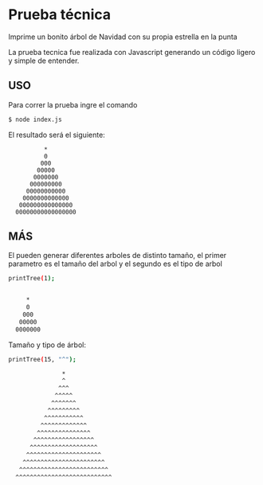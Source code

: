 # Prueba técnica

Imprime un bonito árbol de Navidad con su propia estrella en la punta 

La prueba tecnica fue realizada con Javascript generando un código ligero y simple de entender.

## USO

Para correr la prueba ingre el comando 
```bash
$ node index.js
```
El resultado será el siguiente:
```
          *
          0
         000
        00000
       0000000
      000000000
     00000000000
    0000000000000
   000000000000000
  00000000000000000
```

## MÁS

El pueden generar diferentes arboles de distinto tamaño, el primer parametro es el tamaño del arbol y el segundo es el tipo de arbol

```bash
printTree(1);


     *
     0
    000
   00000
  0000000
```
Tamaño y tipo de árbol:
```bash
printTree(15, "^");

               *
               ^
              ^^^
             ^^^^^
            ^^^^^^^
           ^^^^^^^^^
          ^^^^^^^^^^^
         ^^^^^^^^^^^^^
        ^^^^^^^^^^^^^^^
       ^^^^^^^^^^^^^^^^^
      ^^^^^^^^^^^^^^^^^^^
     ^^^^^^^^^^^^^^^^^^^^^
    ^^^^^^^^^^^^^^^^^^^^^^^
   ^^^^^^^^^^^^^^^^^^^^^^^^^
  ^^^^^^^^^^^^^^^^^^^^^^^^^^^
```